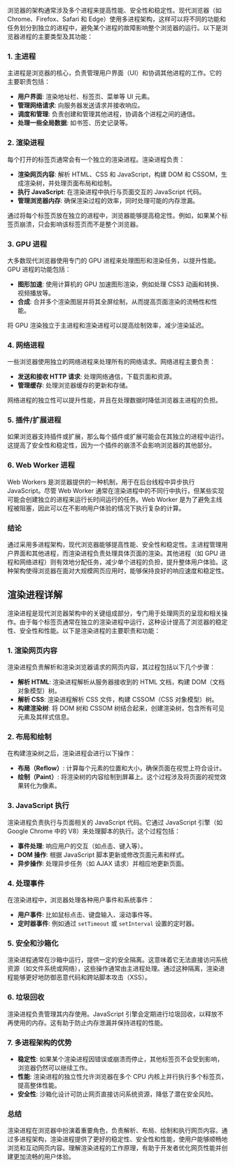 浏览器的架构通常涉及多个进程来提高性能、安全性和稳定性。现代浏览器（如 Chrome、Firefox、Safari 和 Edge）使用多进程架构，这样可以将不同的功能和任务划分到独立的进程中，避免某个进程的故障影响整个浏览器的运行。以下是浏览器进程的主要类型及其功能：

### 1. 主进程

主进程是浏览器的核心，负责管理用户界面（UI）和协调其他进程的工作。它的主要职责包括：

- **用户界面**: 渲染地址栏、标签页、菜单等 UI 元素。
- **管理网络请求**: 向服务器发送请求并接收响应。
- **调度和管理**: 负责创建和管理其他进程，协调各个进程之间的通信。
- **处理一些全局数据**: 如书签、历史记录等。

### 2. 渲染进程

每个打开的标签页通常会有一个独立的渲染进程。渲染进程负责：

- **渲染网页内容**: 解析 HTML、CSS 和 JavaScript，构建 DOM 和 CSSOM，生成渲染树，并处理页面布局和绘制。
- **执行 JavaScript**: 在渲染进程中执行与页面交互的 JavaScript 代码。
- **管理浏览器内存**: 确保渲染过程的效率，同时处理可能的内存泄漏。

通过将每个标签页放在独立的进程中，浏览器能够提高稳定性。例如，如果某个标签页崩溃，只会影响该标签页而不是整个浏览器。

### 3. GPU 进程

大多数现代浏览器使用专门的 GPU 进程来处理图形和渲染任务，以提升性能。GPU 进程的功能包括：

- **图形加速**: 使用计算机的 GPU 加速图形渲染，例如处理 CSS3 动画和转换、视频播放等。
- **合成**: 合并多个渲染图层并将其全屏绘制，从而提高页面渲染的流畅性和性能。

将 GPU 渲染独立于主进程和渲染进程可以提高绘制效率，减少渲染延迟。

### 4. 网络进程

一些浏览器使用独立的网络进程来处理所有的网络请求。网络进程主要负责：

- **发送和接收 HTTP 请求**: 处理网络通信，下载页面和资源。
- **管理缓存**: 处理浏览器缓存的更新和存储。

网络进程的独立性可以提升性能，并且在处理数据时降低浏览器主进程的负担。

### 5. 插件/扩展进程

如果浏览器支持插件或扩展，那么每个插件或扩展可能会在其独立的进程中运行。这提高了安全性和稳定性，因为一个插件的崩溃不会影响浏览器的其他部分。

### 6. Web Worker 进程

Web Workers 是浏览器提供的一种机制，用于在后台线程中异步执行 JavaScript。尽管 Web Worker 通常在渲染进程中的不同行中执行，但某些实现可能会创建独立的进程来运行长时间运行的任务。Web Worker 是为了避免主线程被阻塞，因此可以在不影响用户体验的情况下执行复杂的计算。

### 结论

通过采用多进程架构，现代浏览器能够提高性能、安全性和稳定性。主进程管理用户界面和其他进程，而渲染进程负责处理具体页面的渲染。其他进程（如 GPU 进程和网络进程）则有效地分配任务，减少单个进程的负担，提升整体用户体验。这种架构使得浏览器在面对大规模网页应用时，能够保持良好的响应速度和稳定性。



## 渲染进程详解

渲染进程是现代浏览器架构中的关键组成部分，专门用于处理网页的呈现和相关操作。由于每个标签页通常在独立的渲染进程中运行，这种设计提高了浏览器的稳定性、安全性和性能。以下是渲染进程的主要职责和功能：

### 1. 渲染网页内容

渲染进程负责解析和渲染浏览器请求的网页内容，其过程包括以下几个步骤：

- **解析 HTML**: 渲染进程解析从服务器接收到的 HTML 文档，构建 DOM（文档对象模型）树。
- **解析 CSS**: 渲染进程解析 CSS 文件，构建 CSSOM（CSS 对象模型）树。
- **构建渲染树**: 将 DOM 树和 CSSOM 树结合起来，创建渲染树，包含所有可见元素及其样式信息。

### 2. 布局和绘制

在构建渲染树之后，渲染进程会进行以下操作：

- **布局（Reflow）**: 计算每个元素的位置和大小，确保页面在视觉上符合设计。
- **绘制（Paint）**: 将渲染树的内容绘制到屏幕上。这个过程涉及将页面的视觉效果转化为像素。

### 3. JavaScript 执行

渲染进程负责执行与页面相关的 JavaScript 代码。它通过 JavaScript 引擎（如 Google Chrome 中的 V8）来处理脚本的执行。这个过程包括：

- **事件处理**: 响应用户的交互（如点击、键入等）。
- **DOM 操作**: 根据 JavaScript 脚本更新或修改页面元素和样式。
- **异步操作**: 处理异步任务（如 AJAX 请求）并相应地更新页面。

### 4. 处理事件

在渲染进程中，浏览器处理各种用户事件和系统事件：

- **用户事件**: 比如鼠标点击、键盘输入、滚动事件等。
- **定时器事件**: 例如通过 `setTimeout` 或 `setInterval` 设置的定时器。

### 5. 安全和沙箱化

渲染进程通常在沙箱中运行，提供一定的安全隔离。这意味着它无法直接访问系统资源（如文件系统或网络），这些操作通常由主进程处理。通过这种隔离，渲染进程能够更好地防御恶意代码和跨站脚本攻击（XSS）。

### 6. 垃圾回收

渲染进程负责管理其内存使用。JavaScript 引擎会定期进行垃圾回收，以释放不再使用的内存。这有助于防止内存泄漏并保持进程的性能。

### 7. 多进程架构的优势

- **稳定性**: 如果某个渲染进程因错误或崩溃而停止，其他标签页不会受到影响，浏览器仍然可以继续工作。
- **性能**: 渲染进程的独立性允许浏览器在多个 CPU 内核上并行执行多个标签页，提高整体性能。
- **安全性**: 沙箱化设计可防止网页直接访问系统资源，降低了潜在安全风险。

### 总结

渲染进程在浏览器中扮演着重要角色，负责解析、布局、绘制和执行网页内容。通过多进程架构，渲染进程提供了更好的稳定性、安全性和性能，使用户能够顺畅地浏览和互动网页内容。理解渲染进程的工作原理，有助于开发者优化网页性能并创建更加流畅的用户体验。